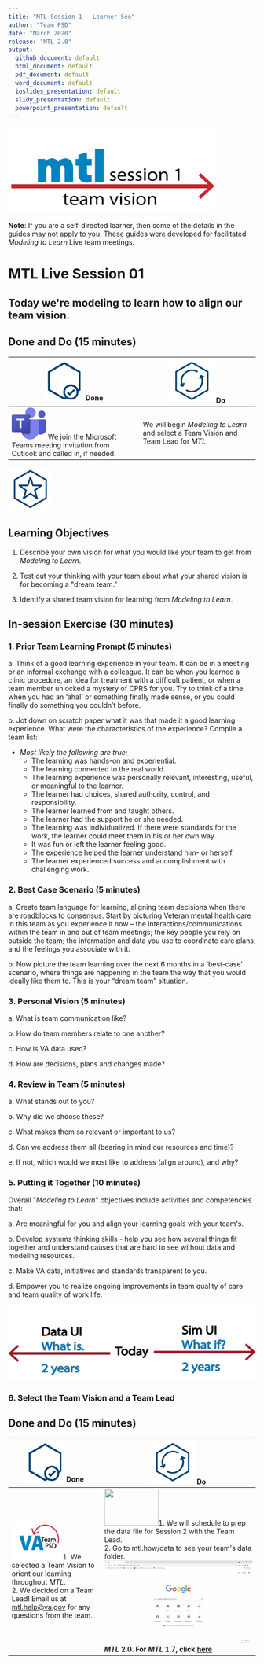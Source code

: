 ```yaml
---
title: "MTL Session 1 - Learner See"
author: "Team PSD"
date: "March 2020"
release: "MTL 2.0"
output: 
  github_document: default
  html_document: default
  pdf_document: default
  word_document: default
  ioslides_presentation: default
  slidy_presentation: default
  powerpoint_presentation: default
---
```


[<img src = "https://github.com/lzim/teampsd/blob/master/resources/title_slides/mtl_s01_teamvision_title.png"
     height = "175" width = "420">](#DontLink)

**Note**: If you are a self-directed learner, then some of the details in the guides may not apply to you. These guides were developed for facilitated *Modeling to Learn* Live team meetings.

# MTL Live Session 01

## Today we're modeling to learn how to align our team vision.

## Done and Do (15 minutes)
<!-- Done and Do Table -->
|[<img src = "https://github.com/lzim/teampsd/blob/master/resources/icons/done.png" alt = "Done" height = "80" width = "80">](#Done-and-Do) **Done** | [<img src = "https://github.com/lzim/teampsd/blob/master/resources/icons/do.png" alt = "Do" height = "90" width = "90">](#Done-and-Do) **Do** |
| --- | --- |
|[<img src = "https://github.com/lzim/teampsd/blob/master/resources/logos/ms_teams_logo.png?raw=true" height = "65" width = "70">](#DontLink) We join the Microsoft Teams meeting invitation from Outlook and called in, if needed.| We will begin _Modeling to Learn_ and select a Team Vision and Team Lead for _MTL_. |

<!-- Learning Objectives Icon -->
[<img src = "https://github.com/lzim/teampsd/blob/master/resources/icons/learning_objectives.png" alt = "Learning Objectives" height = "90" width = "90" style ="display: inline-block">](#DontLink)

## Learning Objectives

1. Describe your own vision for what you would like your team to get from *Modeling to Learn*.

2. Test out your thinking with your team about what your shared vision is for becoming a "dream team."

3. Identify a shared team vision for learning from *Modeling to Learn*.

## In-session Exercise (30 minutes)

### 1. Prior Team Learning Prompt (5 minutes)

a. Think of a good learning experience in your team. It can be in a meeting or an informal exchange with a colleague. It can be when you learned a clinic procedure, an idea for treatment with a difficult patient, or when a team member unlocked a mystery of CPRS for you. Try to think of a time when you had an ‘aha!’ or something finally made sense, or you could finally do something you couldn’t before.

b. Jot down on scratch paper what it was that made it a good learning experience. What were the characteristics of the experience? Compile a team list:

- *Most likely the following are true:*
  - The learning was hands-on and experiential.
  - The learning connected to the real world.
  - The learning experience was personally relevant, interesting, useful, or meaningful to the learner.
  - The learner had choices, shared authority, control, and responsibility.
  - The learner learned from and taught others.
  - The learner had the support he or she needed.
  - The learning was individualized. If there were standards for the work, the learner could meet them in his or her own way.
  - It was fun or left the learner feeling good.
  - The experience helped the learner understand him- or herself.
  - The learner experienced success and accomplishment with challenging work.

### 2. Best Case Scenario (5 minutes)

a. Create team language for learning, aligning team decisions when there are roadblocks to consensus. Start by picturing Veteran mental health care in this team as you experience it now – the interactions/communications within the team in and out of team meetings; the key people you rely on outside the team; the information and data you use to coordinate care plans, and the feelings you associate with it.

b. Now picture the team learning over the next 6 months in a ‘best-case’ scenario, where things are happening in the team the way that you would ideally like them to. This is your “dream team” situation.

### 3. Personal Vision (5 minutes)

a. What is team communication like?

b. How do team members relate to one another?

c. How is VA data used?

d. How are decisions, plans and changes made?

### 4. Review in Team (5 minutes)

a. What stands out to you?

b. Why did we choose these?

c. What makes them so relevant or important to us?

d. Can we address them all (bearing in mind our resources and time)?

e. If not, which would we most like to address (align around), and why?

### 5. Putting it Together (10 minutes)

Overall "_Modeling to Learn_" objectives include activities and competencies that:

a. Are meaningful for you and align your learning goals with your team's.

b. Develop systems thinking skills - help you see how several things fit together and understand causes that are hard to see without data and modeling resources.

c. Make VA data, initiatives and standards transparent to you.

d. Empower you to realize ongoing improvements in team quality of care and team quality of work life.

[<img src = "https://raw.githubusercontent.com/lzim/teampsd/master/resources/illustrations/data_ui_sim_ui.png">](#DontLink)

### 6. Select the Team Vision and a Team Lead

## Done and Do (15 minutes)
<!-- Done and Do Table -->
| [<img src = "https://github.com/lzim/teampsd/blob/master/resources/icons/done.png" height = "80" width = "80">](#DontLink) **Done** | [<img src = "https://github.com/lzim/teampsd/blob/master/resources/icons/do.png" height = "90" width = "90">](#DontLink) **Do** |
| --- | --- |
| [<img src = "https://github.com/lzim/teampsd/blob/master/resources/logos/va_team_psd_logo_sq_sm.png?raw=true" height = "75" width = "100">](mailto:mtl.help@va.gov) 1. We selected a Team Vision to orient our learning throughout _MTL_. <br> 2. We decided on a Team Lead! Email us at mtl.help@va.gov for any questions from the team. | [<img src = "https://raw.githubusercontent.com/lzim/teampsd/master/resources/logos/mtl_how_data_sm.png" height = "75" width = "110">](http://mtl.how/data)1.  We will schedule to prep the data file for Session 2 with the Team Lead. <br> 2. Go to mtl.how/data to see your team's data folder. [![data ui login screencast](https://raw.githubusercontent.com/lzim/teampsd/master/resources/gifs/mtl_2.0/data_ui_login.gif)](#DontLink) **_MTL_ 2.0. For _MTL_ 1.7, click [here](https://github.com/lzim/mtl/blob/master/release_1.7/mtl_session01_see.md)**|
